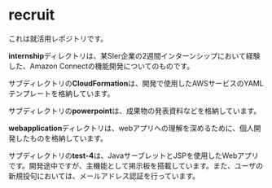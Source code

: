 # recruit
これは就活用レポジトリです。

**internship**ディレクトリは、某SIer企業の2週間インターンシップにおいて経験した、Amazon Connectの機能開発についてのものです。

  サブディレクトリの**CloudFormation**は、開発で使用したAWSサービスのYAMLテンプレートを格納しています。
  
  サブディレクトリの**powerpoint**は、成果物の発表資料などを格納しています。

**webapplication**ディレクトリは、webアプリへの理解を深めるために、個人開発したものを格納しています。

  サブディレクトリの**test-4**は、JavaサーブレットとJSPを使用したWebアプリです。開発途中ですが、主機能として掲示板を搭載しています。また、ユーザの新規投句においては、メールアドレス認証を行っています。
